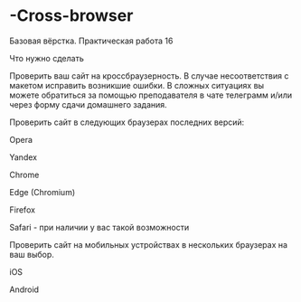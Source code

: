 # -Cross-browser
Базовая вёрстка. Практическая работа 16

Что нужно сделать

Проверить ваш сайт на кроссбраузерность. В случае несоответствия с макетом исправить возникшие ошибки. В сложных ситуациях вы можете обратиться за помощью преподавателя в чате телеграмм и/или через форму сдачи домашнего задания. 

 Проверить сайт в следующих браузерах последних версий:
 
Opera

Yandex

Chrome

Edge (Chromium)

Firefox

Safari - при наличии у вас такой возможности

Проверить сайт на мобильных устройствах в нескольких браузерах на ваш выбор.

iOS

Android
